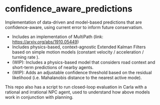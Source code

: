 # confidence_aware_predictions
Implementation of data-driven and model-based predictions that are confidence-aware, using current error to inform future conservatism.
 * Includes an implementation of MultiPath (link: https://arxiv.org/abs/1910.05449)
 * Includes physics-based, context-agnostic Extended Kalman Filters based on simple motion models (constant velocity / acceleration / turning rate ).
 * (WIP): Includes a physics-based model that considers road context and short-term predictions of nearby agents.
 * (WIP): Adds an adjustable confidence threshold based on the residual likelihood (i.e. Mahalanobis distance to the nearest active mode).

This repo also has a script to run closed-loop evaluation in Carla with a rational and irrational NPC agent, used to understand how above models work in conjunction with planning.
